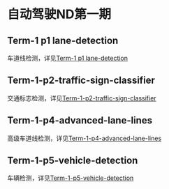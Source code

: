 # 自动驾驶ND第一期

## Term-1 p1 lane-detection

车道线检测，详见[Term-1 p1 lane-detection](https://yajian.github.io/Term-1-p1-lane-detection/)

## Term-1-p2-traffic-sign-classifier

交通标志检测，详见[Term-1-p2-traffic-sign-classifier](https://yajian.github.io/Term-1-p2-traffic-sign-classifier/)

## Term-1-p4-advanced-lane-lines

高级车道线检测，详见[Term-1-p4-advanced-lane-lines](https://yajian.github.io/Term-1-p4-advanced-lane-lines/)

## Term-1-p5-vehicle-detection

车辆检测，详见[Term-1-p5-vehicle-detection](https://yajian.github.io/Term-1-p5-vehicle-detection/)
